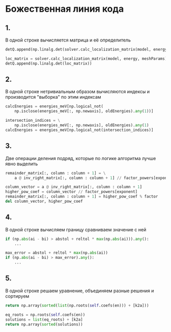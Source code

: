 # Божественная линия кода

## 1.
В одной строке вычисляется матрица и её определитель
```Python
detQ.append(np.linalg.det(solver.calc_localization_matrix(model, energy, meshParams)))
```
```Python
loc_matrix = solver.calc_localization_matrix(model, energy, meshParams)
detQ.append(np.linalg.det(loc_matrix))
```

## 2.
В одной строке нетривиальным образом вычисляются индексы и производится "выборка" по этим индексам
```Python
calcEnergies = energies_meV[np.logical_not(
    np.isclose(energies_meV[:, np.newaxis], oldEnergies).any(1))]
```
```Python
intersection_indices = \
    np.isclose(energies_meV[:, np.newaxis], oldEnergies).any(1)
calcEnergies = energies_meV[np.logical_not(intersection_indices)]
```

## 3.
Две операции деления подряд, которые по логике алгоритма лучше явно выделить
```Python
remainder_matrix[:, column : column + 1] = \
    a @ inv_right_matrix[:, column : column + 1] // factor_powers[exponent] % factor
```
```Python
column_vector = a @ inv_right_matrix[:, column : column + 1]
higher_pow_coef = column_vector // factor_powers[exponent]
remainder_matrix[:, column : column + 1] = higher_pow_coef % factor
del column_vector, higher_pow_coef
```

## 4.
В одной строке вычисляем границу сравниваем значение с ней
```Python
if (np.abs(ai - bi) > abstol + reltol * max(np.abs(ai))).any():
    ...
```
```Python
max_error = abstol + reltol * max(np.abs(ai))
if (np.abs(ai - bi) > max_error).any():
    ...
```

## 5.
В одной строке решаем уравнение, объединяем разные решения и сортируем
```Python
return np.array(sorted(list(np.roots(self.coefs(en))) + [k2a]))
```
```Python
eq_roots = np.roots(self.coefs(en))
solutions = list(eq_roots) + [k2a]
return np.array(sorted(solutions))
```
